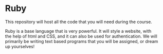 # Ruby
This repository will host all the code that you will need during the course.

Ruby is a base language that is very powerful. It will style a website, with the help of html and CSS, and it can also be used for authentication. We will primarily be writing text based programs that you will be assigned, or dream up yourselves!
